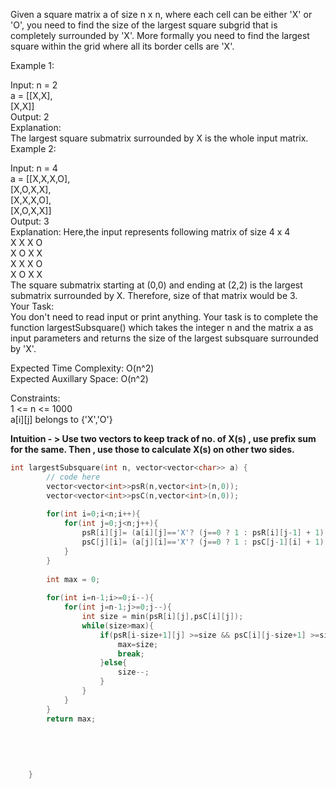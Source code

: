 Given a square matrix a of size n x n, where each cell can be either 'X' or 'O', you need to find the size of the largest square subgrid that is completely surrounded by 'X'. More formally you need to find the largest square within the grid where all its border cells are 'X'.<br>

Example 1:<br>

Input:
n = 2<br>
a = [[X,X],<br>
     [X,X]]<br>
Output:
2<br>
Explanation:<br>
The largest square submatrix 
surrounded by X is the whole 
input matrix.<br>
Example 2:<br>

Input:
n = 4<br>
a = [[X,X,X,O],<br>
     [X,O,X,X],<br>
     [X,X,X,O],<br>
     [X,O,X,X]]<br>
Output:
3<br>
Explanation:
Here,the input represents following 
matrix of size 4 x 4<br>
X X X O<br>
X O X X<br>
X X X O<br>
X O X X<br>
The square submatrix starting at 
(0,0) and ending at (2,2) is the 
largest submatrix surrounded by X.
Therefore, size of that matrix would be 3.<br>
Your Task:<br>
You don't need to read input or print anything. Your task is to complete the function largestSubsquare() which takes the integer n and the matrix a as input parameters and returns the size of the largest subsquare surrounded by 'X'.<br>

Expected Time Complexity: O(n^2)<br>
Expected Auxillary Space: O(n^2)<br>

Constraints:<br>
1 <= n <= 1000<br>
a[i][j] belongs to {'X','O'} <br>



__Intuition - > Use two vectors to keep track of no. of X(s) , use prefix sum for the same. Then , use those to calculate X(s) on other two sides.__

```C++
int largestSubsquare(int n, vector<vector<char>> a) {
        // code here
        vector<vector<int>>psR(n,vector<int>(n,0));
        vector<vector<int>>psC(n,vector<int>(n,0));
        
        for(int i=0;i<n;i++){
            for(int j=0;j<n;j++){
                psR[i][j]= (a[i][j]=='X'? (j==0 ? 1 : psR[i][j-1] + 1) : 0);
                psC[j][i]= (a[j][i]=='X'? (j==0 ? 1 : psC[j-1][i] + 1) : 0);
            }
        }
        
        int max = 0;
        
        for(int i=n-1;i>=0;i--){
            for(int j=n-1;j>=0;j--){
                int size = min(psR[i][j],psC[i][j]);
                while(size>max){
                    if(psR[i-size+1][j] >=size && psC[i][j-size+1] >=size){
                        max=size;
                        break;
                    }else{
                        size--;
                    }
                }
            }
        }
        return max;
        
        
        
        
        
    }
```
